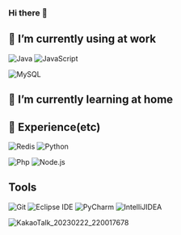 ### Hi there 👋

<!--
**dlawnsdk/dlawnsdk** is a ✨ _special_ ✨ repository because its `README.md` (this file) appears on your GitHub profile.

Here are some ideas to get you started:

- 🔭 I’m currently working on ...
- 🌱 I’m currently learning ...
- 👯 I’m looking to collaborate on ...
- 🤔 I’m looking for help with ...
- 💬 Ask me about ...
- 📫 How to reach me: ...
- 😄 Pronouns: ...
- ⚡ Fun fact: ...
-->

## 🔭 I’m currently using at work
![Java](https://img.shields.io/badge/Java-007396.svg?&style=for-the-badge&logo=JAVA&logoColor=white)
![JavaScript](https://img.shields.io/badge/JavaScript-F7DF1E.svg?&style=for-the-badge&logo=JavaScript&logoColor=white)
<!--![Spring](https://img.shields.io/badge/Spring-6DB33F.svg?&style=for-the-badge&logo=Spring&logoColor=white)-->
![MySQL](https://img.shields.io/badge/MySQL-4479A1.svg?&style=for-the-badge&logo=MySQL&logoColor=white)

## 💪 I’m currently learning at home


## 🌱 Experience(etc)

<!--![Express](https://img.shields.io/badge/Express-000000.svg?&style=for-the-badge&logo=Express&logoColor=white)-->
![Redis](https://img.shields.io/badge/Redis-DC382D.svg?&style=for-the-badge&logo=Redis&logoColor=white)
![Python](https://img.shields.io/badge/Python-3776AB.svg?&style=for-the-badge&logo=Python&logoColor=white)
<!--![FastAPI](https://img.shields.io/badge/FastAPI-009688.svg?&style=for-the-badge&logo=FastAPI&logoColor=white)
<!--![Svelte](https://img.shields.io/badge/Svelte-FF3E00.svg?&style=for-the-badge&logo=Svelte&logoColor=white)-->
![Php](https://img.shields.io/badge/PHP-7377AE.svg?&style=for-the-badge&logo=PHP&logoColor=white)
![Node.js](https://img.shields.io/badge/Node.js-339933.svg?&style=for-the-badge&logo=Node.js&logoColor=white)
<!--![Nest](https://img.shields.io/badge/Nest-white.svg?&style=for-the-badge&logo=NestJS&logoColor=red)
<!-- ![Vue.js](https://img.shields.io/badge/Vue-white.svg?&style=for-the-badge&logo=Vue.js&logoColor=#4FC08D)-->

## Tools
![Git](https://img.shields.io/badge/Git-F05032.svg?&style=for-the-badge&logo=Git&logoColor=white)
![Eclipse IDE](https://img.shields.io/badge/Eclipse%20IDE-2C2255.svg?&style=for-the-badge&logo=Eclipse%20IDE&logoColor=white)
![PyCharm](https://img.shields.io/badge/PyCharm%20IDE-000000.svg?&style=for-the-badge&logo=PyCharm&logoColor=white)
![IntelliJIDEA](https://img.shields.io/badge/IntelliJIDEA%20IDE-000000.svg?&style=for-the-badge&logo=IntelliJIDEA&logoColor=white)

![KakaoTalk_20230222_220017678](https://user-images.githubusercontent.com/85921424/220627728-5ec3052e-fb7d-427e-b47d-58aad72781d2.gif)

